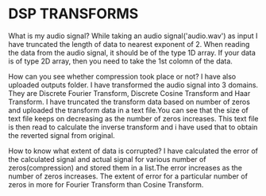 # DSP TRANSFORMS

What is my audio signal?
While taking an audio signal('audio.wav') as input I have truncated the length of data to nearest exponent of 2.
When reading the data from the audio signal, it should be of the type 1D array. If your data is of type 2D array, then you need to take the 1st colomn of the data.

How can you see whether compression took place or not?
I have also uploaded outputs folder.
I have transformed the audio signal into 3 domains. They are Discrete Fourier Transform, Discrete Cosine Transform and Haar Transform. I have truncated the transform data based on number of zeros and uploaded the transform data in a text file.You can see that the size of text file keeps on decreasing as the number of zeros increases. 
This text file is then read to calculate the inverse transform and i have used that to obtain the reverted signal from original.

How to know what extent of data is corrupted?
I have calculated the error of the calculated signal and actual signal for various number of zeros(compression) and stored them in a list.The error increases as the number of zeros increases. The extent of error for a particular number of zeros in more for Fourier Transform than Cosine Transform.

